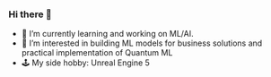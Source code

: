### Hi there 👋

- 🌱 I’m currently learning and working on ML/AI.
- 🔭 I’m interested in building ML models for business solutions and practical implementation of Quantum ML
- 🕹️ My side hobby: Unreal Engine 5
